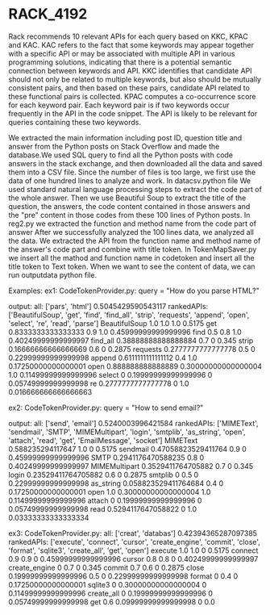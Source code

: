 # RACK_4192
Rack recommends 10 relevant APIs for each query based on KKC,  KPAC and KAC. KAC refers to the fact that some keywords may appear together with a specific API or may be associated with multiple API in various programming solutions, indicating that there is a potential semantic connection between keywords and API. KKC identifies that candidate API should not only be related to multiple keywords, but also should be mutually consistent pairs, and then based on these pairs, candidate API related to these functional pairs is collected. KPAC computes a co-occurrence score for each keyword pair. Each keyword pair is if two keywords occur frequently in the API in the code snippet. The API is likely to be relevant for queries containing these two keywords.

We extracted the main information including post ID, question title and answer from the Python posts on Stack Overflow and made the database.We used SQL query to find all the Python posts with code answers in the stack exchange, and then downloaded all the data and saved them into a CSV file. Since the number of files is too large, we first use the data of one hundred lines to analyze and work. In datacsv.python file We used standard natural language processing steps to extract the code part of the whole answer. Then we use Beautiful Soup  to extract the title of the question, the answers, the code content contained in those answers and the "pre" content in those codes from these 100 lines of Python posts. In  reg2.py we extracted the function and method name from the code part of answer After we successfully analyzed the 100 lines data, we analyzed all the data. We extracted the API from the function name and method name of the answer's code part and combine with title token. In TokenMapSaver.py we insert all the mathod and function name in codetoken and  insert all the title token to Text token. When  we want to  see the content of data, we can run outputdata python  file.

Examples:
ex1: 
CodeTokenProvider.py:
query = "How do you parse HTML?"

output:
all: ['pars', 'html']
0.5045429590543117
rankedAPIs:  ['BeautifulSoup', 'get', 'find', 'find_all', 'strip', 'requests', 'append', 'open', 'select', 're', 'read', 'parse']
BeautifulSoup 1.0 1.0 1.0 0.5175
get 0.8333333333333333 0.9 1.0 0.45999999999999996
find 0.5 0.8 1.0 0.40249999999999997
find_all 0.38888888888888884 0.7 0 0.345
strip 0.16666666666666669 0.6 0 0.2875
requests 0.2777777777777778 0.5 0 0.22999999999999998
append 0.6111111111111112 0.4 1.0 0.17250000000000001
open 0.888888888888889 0.30000000000000004 1.0 0.11499999999999996
select 0 0.19999999999999996 0 0.05749999999999998
re 0.2777777777777778 0 1.0 0.016666666666666663

ex2: 
CodeTokenProvider.py:
query = "How to send email?"

output:
all: ['send', 'email']
0.5240003996421584
rankedAPIs:  ['MIMEText', 'sendmail', 'SMTP', 'MIMEMultipart', 'login', 'smtplib', 'as_string', 'open', 'attach', 'read', 'get', 'EmailMessage', 'socket']
MIMEText 0.588235294117647 1.0 0 0.5175
sendmail 0.47058823529411764 0.9 0 0.45999999999999996
SMTP 0.2941176470588235 0.8 0 0.40249999999999997
MIMEMultipart 0.3529411764705882 0.7 0 0.345
login 0.23529411764705882 0.6 0 0.2875
smtplib 0 0.5 0 0.22999999999999998
as_string 0.058823529411764684 0.4 0 0.17250000000000001
open 1.0 0.30000000000000004 1.0 0.11499999999999996
attach 0 0.19999999999999996 0 0.05749999999999998
read 0.5294117647058822 0 1.0 0.03333333333333334

ex3: 
CodeTokenProvider.py:
all: ['creat', 'databas']
0.42394365287097385
rankedAPIs:  ['execute', 'connect', 'cursor', 'create_engine', 'commit', 'close', 'format', 'sqlite3', 'create_all', 'get', 'open']
execute 1.0 1.0 0 0.5175
connect 0.9 0.9 0 0.45999999999999996
cursor 0.8 0.8 0 0.40249999999999997
create_engine 0 0.7 0 0.345
commit 0.7 0.6 0 0.2875
close 0.19999999999999996 0.5 0 0.22999999999999998
format 0 0.4 0 0.17250000000000001
sqlite3 0 0.30000000000000004 0 0.11499999999999996
create_all 0 0.19999999999999996 0 0.05749999999999998
get 0.6 0.09999999999999998 0 0.0